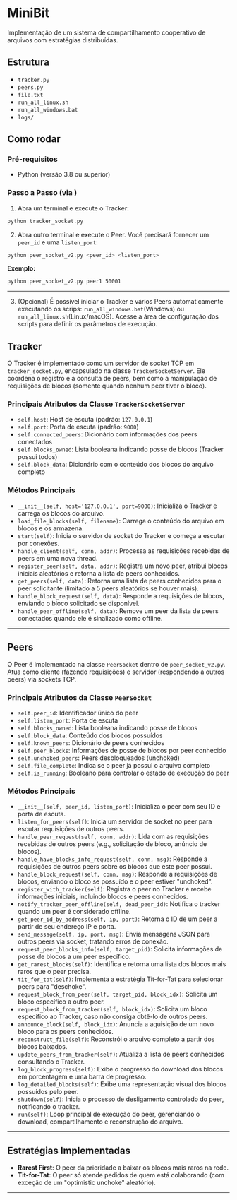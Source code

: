 
# MiniBit

Implementação de um sistema de compartilhamento cooperativo de arquivos com estratégias distribuídas.

## Estrutura

- `tracker.py`
- `peers.py`
- `file.txt`
- `run_all_linux.sh`
- `run_all_windows.bat`
- `logs/`

## Como rodar

### Pré-requisitos

- Python (versão 3.8 ou superior)

### Passo a Passo (via )

1. Abra um terminal e execute o Tracker:

```bash
python tracker_socket.py
```

2. Abra outro terminal e execute o Peer. Você precisará fornecer um `peer_id` e uma `listen_port`:

```bash
python peer_socket_v2.py <peer_id> <listen_port>
```

**Exemplo:**

```bash
python peer_socket_v2.py peer1 50001
```

---

3. (Opcional) É possível iniciar o Tracker e vários Peers automaticamente executando os scrips: `run_all_windows.bat`(Windows) ou `run_all_linux.sh`(Linux/macOS). Acesse a área de configuração dos scripts para definir os parâmetros de execução.

## Tracker

O Tracker é implementado como um servidor de socket TCP em `tracker_socket.py`, encapsulado na classe `TrackerSocketServer`. Ele coordena o registro e a consulta de peers, bem como a manipulação de requisições de blocos (somente quando nenhum peer tiver o bloco).

### Principais Atributos da Classe `TrackerSocketServer`

- `self.host`: Host de escuta (padrão: `127.0.0.1`)
- `self.port`: Porta de escuta (padrão: `9000`)
- `self.connected_peers`: Dicionário com informações dos peers conectados
- `self.blocks_owned`: Lista booleana indicando posse de blocos (Tracker possui todos)
- `self.block_data`: Dicionário com o conteúdo dos blocos do arquivo completo

### Métodos Principais

- `__init__(self, host='127.0.0.1', port=9000)`: Inicializa o Tracker e carrega os blocos do arquivo.
- `load_file_blocks(self, filename)`: Carrega o conteúdo do arquivo em blocos e os armazena.
- `start(self)`: Inicia o servidor de socket do Tracker e começa a escutar por conexões.
- `handle_client(self, conn, addr)`: Processa as requisições recebidas de peers em uma nova thread.
- `register_peer(self, data, addr)`: Registra um novo peer, atribui blocos iniciais aleatórios e retorna a lista de peers conhecidos.
- `get_peers(self, data)`: Retorna uma lista de peers conhecidos para o peer solicitante (limitado a 5 peers aleatórios se houver mais).
- `handle_block_request(self, data)`: Responde a requisições de blocos, enviando o bloco solicitado se disponível.
- `handle_peer_offline(self, data)`: Remove um peer da lista de peers conectados quando ele é sinalizado como offline.


---

## Peers

O Peer é implementado na classe `PeerSocket` dentro de `peer_socket_v2.py`. Atua como cliente (fazendo requisições) e servidor (respondendo a outros peers) via sockets TCP.

### Principais Atributos da Classe `PeerSocket`

- `self.peer_id`: Identificador único do peer
- `self.listen_port`: Porta de escuta
- `self.blocks_owned`: Lista booleana indicando posse de blocos
- `self.block_data`: Conteúdo dos blocos possuídos
- `self.known_peers`: Dicionário de peers conhecidos
- `self.peer_blocks`: Informações de posse de blocos por peer conhecido
- `self.unchoked_peers`: Peers desbloqueados (unchoked)
- `self.file_complete`: Indica se o peer já possui o arquivo completo
- `self.is_running`: Booleano para controlar o estado de execução do peer


### Métodos Principais

- `__init__(self, peer_id, listen_port)`: Inicializa o peer com seu ID e porta de escuta.
- `listen_for_peers(self)`: Inicia um servidor de socket no peer para escutar requisições de outros peers.
- `handle_peer_request(self, conn, addr)`: Lida com as requisições recebidas de outros peers (e.g., solicitação de bloco, anúncio de blocos).
- `handle_have_blocks_info_request(self, conn, msg)`: Responde a requisições de outros peers sobre os blocos que este peer possui.
- `handle_block_request(self, conn, msg)`: Responde a requisições de blocos, enviando o bloco se possuído e o peer estiver "unchoked".
- `register_with_tracker(self)`: Registra o peer no Tracker e recebe informações iniciais, incluindo blocos e peers conhecidos.
- `notify_tracker_peer_offline(self, dead_peer_id)`: Notifica o tracker quando um peer é considerado offline.
- `get_peer_id_by_address(self, ip, port)`: Retorna o ID de um peer a partir de seu endereço IP e porta.
- `send_message(self, ip, port, msg)`: Envia mensagens JSON para outros peers via socket, tratando erros de conexão.
- `request_peer_blocks_info(self, target_pid)`: Solicita informações de posse de blocos a um peer específico.
- `get_rarest_blocks(self)`: Identifica e retorna uma lista dos blocos mais raros que o peer precisa.
- `tit_for_tat(self)`: Implementa a estratégia Tit-for-Tat para selecionar peers para "deschoke".
- `request_block_from_peer(self, target_pid, block_idx)`: Solicita um bloco específico a outro peer.
- `request_block_from_tracker(self, block_idx)`: Solicita um bloco específico ao Tracker, caso não consiga obtê-lo de outros peers.
- `announce_block(self, block_idx)`: Anuncia a aquisição de um novo bloco para os peers conhecidos.
- `reconstruct_file(self)`: Reconstrói o arquivo completo a partir dos blocos baixados.
- `update_peers_from_tracker(self)`: Atualiza a lista de peers conhecidos consultando o Tracker.
- `log_block_progress(self)`: Exibe o progresso do download dos blocos em porcentagem e uma barra de progresso.
- `log_detailed_blocks(self)`: Exibe uma representação visual dos blocos possuídos pelo peer.
- `shutdown(self)`: Inicia o processo de desligamento controlado do peer, notificando o tracker.
- `run(self)`: Loop principal de execução do peer, gerenciando o download, compartilhamento e reconstrução do arquivo.


---

## Estratégias Implementadas

- **Rarest First**: O peer dá prioridade a baixar os blocos mais raros na rede.
- **Tit-for-Tat**: O peer só atende pedidos de quem está colaborando (com exceção de um "optimistic unchoke" aleatório).

---
